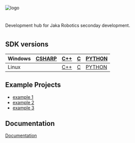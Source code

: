 ![logo](https://www.jakarobotics.com/wp-content/uploads/2022/07/jaka-robotics-logo-1.png)


# 

Development hub for Jaka Robotics seconday development. 


#
## SDK versions

| Windows | [CSHARP](https://github.com/llienke/sdk-win-cs) | [C++](https://github.com/llienke/sdk-win-cpp) | [C](https://github.com/llienke/sdk-win-c) | [PYTHON](https://github.com/llienke/sdk-win-python)
| ------- | -- | --- | - | - |
| Linux |  | [C++](https://github.com/llienke/sdk-lin-cpp) | [C](https://github.com/llienke/sdk-lin-c) | [PYTHON](https://github.com/llienke/sdk-lin-python)


## Example Projects

- [example 1](https://jakarobotics.com)
- [example 2](https://jakarobotics.com)
- [example 3](https://jakarobotics.com)

  
## Documentation

[Documentation](https://jakarobotics.com)


